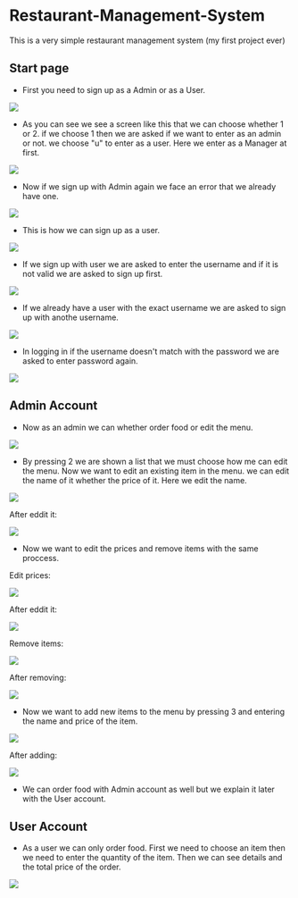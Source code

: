 # Restaurant-Management-System

This is a very simple restaurant management system (my first project ever)

## Start page

* First you need to sign up as a Admin or as a User. 

<img src="./screenshot/01 start page.png">

* As you can see we see a screen like this that we can choose whether 1 or 2. if we choose 1 then we are asked if we want to enter as an admin or not. we choose "u" to enter as a user. Here we enter as a Manager at first. 

<img src="./screenshot/02 regester the admin.png">

* Now if we sign up with Admin again we face an error that we already have one.

<img src="./screenshot/03 enter a for admin twice.png">

* This is how we can sign up as a user. 

<img src="./screenshot/14 regester a user.png">

* If we sign up with user we are asked to enter the username and if it is not valid we are asked to sign up first. 

<img src="./screenshot/15 logging in Ali without signing up.png">

* If we already have a user with the exact username we are asked to sign up with anothe username.

<img src="./screenshot/16 try again for Gheysar then signing up Ali.png">

* In logging in if the username doesn't match with the password we are asked to enter password again.

<img src="./screenshot/17 loggin in Gheysar first with wrong password.png">

## Admin Account

* Now as an admin we can whether order food or edit the menu.

<img src="./screenshot/04 administer table.png">

* By pressing 2 we are shown a list that we must choose how me can edit the menu. Now we want to edit an existing item in the menu. we can edit the name of it whether the price of it. Here we edit the name.

<img src="./screenshot/05  editting the name of 6th  food.png">

After eddit it:

<img src="./screenshot/06 menu after edditing 6th  name.png">

* Now we want to edit the prices and remove items with the same proccess.

Edit prices:

<img src="./screenshot/07 edditing the price tag of 1st food.png">

After eddit it:

<img src="./screenshot/08 menu after edditing 1st  item price tag.png">

Remove items:

<img src="./screenshot/09 removing 4th from the menu.png">

After removing:

<img src="./screenshot/10 menu after removing 4th food.png">

* Now we want to add new items to the menu by pressing 3 and entering the name and price of the item.

<img src="./screenshot/11 adding a new food to the menu.png">

After adding:

<img src="./screenshot/12 menu after adding a new food.png">

* We can order food with Admin account as well but we explain it later with the User account.

## User Account

* As a user we can only order food. First we need to choose an item then we need to enter the quantity of the item. Then we can see details and the total price of the order.

<img src="./screenshot/18 order food with Gheysar.png">